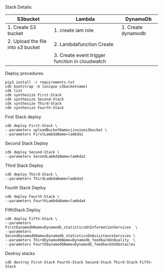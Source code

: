 Stack Details:


| S3bucket | Lambda | DynamoDb |
| --------------- | --------------- | --------------- |
| 1. Create S3 bucket| 1. create iam role | 1. Create dynamodb |
| 2. Upload the file into s3 bucket | 2. Lambdafunction Create |  |
|  | 3. Create event trigger function in cloudwatch |  |
    

Deploy procedures

    pip3 install -r requirements.txt 
    cdk bootstrap -b [unique s3backetname] 
    cdk list
    cdk synthesize First-Stack
    cdk synthesize Second-Stack
    cdk synthesize Third-Stack
    cdk synthesize Fourth-Stack

First Stack deploy

    cdk deploy First-Stack \
    --parameters uploadBucketName=jinojoes3bucket \
    --parameters FirstLambdaName=lambda1 

Second Stack Deploy

    cdk deploy Second-Stack \
    --parameters SecondLambdaName=lambda2 

Third Stack Deploy

    cdk deploy Third-Stack \
    --parameters ThirdLambdaName=lambda3 

Fourth Stack Deploy

    cdk deploy Fourth-Stack \
    --parameters FourthLambdaName=lambda4 

FifthStack Deploy

    cdk deploy Fifth-Stack \
    --parameters FirstDynamodbName=Dynamodb_statisticsOnInformationServices  \
    --parameters SecondDynamodbName=Dynamodb_statisticsOnAssistanceServices \
    --parameters ThirdDynamodbName=Dynamodb_feedbackOnQuality  \
    --parameters FourthDynamodbName=Dynamodb_feedbackOnObstacles


Destroy stacks

    cdk destroy First-Stack Fourth-Stack Second-Stack Third-Stack Fifth-Stack
